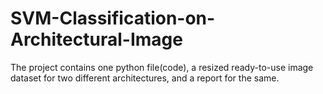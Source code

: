 # SVM-Classification-on-Architectural-Image
The project contains one python file(code), a resized ready-to-use image dataset for two different architectures, and a report for the same.
